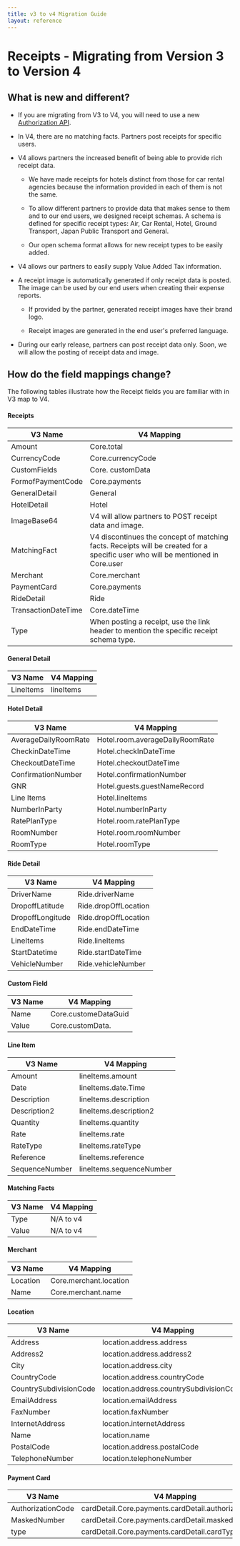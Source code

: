 ```yaml
---
title: v3 to v4 Migration Guide
layout: reference
---
```


# Receipts - Migrating from Version 3 to Version 4

##  What is new and different?

- If you are migrating from V3 to V4, you will need to use a new [Authorization API](https://preview.developer.concur.com/api-alpha/auth/apidoc.html).

- In V4, there are no matching facts. Partners post receipts for specific users.

- V4 allows partners the increased benefit of being able to provide rich receipt data.

  - We have made receipts for hotels distinct from those for car rental agencies because the information provided in each of them is not the same.
  
  - To allow different partners to provide data that makes sense to them and to our end users, we designed receipt schemas. A schema is defined for specific receipt types: Air, Car Rental, Hotel, Ground Transport, Japan Public Transport and General.
  
  - Our open schema format allows for new receipt types to be easily added. 

- V4 allows our partners to easily supply Value Added Tax information.

- A receipt image is automatically generated if only receipt data is posted. The image can be used by our end users when creating their expense reports.

  - If provided by the partner, generated receipt images have their brand logo.

  - Receipt images are generated in the end user's preferred language.

- During our early release, partners can post receipt data only. Soon, we will allow the posting of receipt data and image.

## How do the field mappings change?

The following tables illustrate how the Receipt fields you are familiar with in V3 map to V4.


####  Receipts

V3 Name  | V4 Mapping
------   | ------------
Amount   | Core.total
CurrencyCode  | Core.currencyCode
CustomFields  | Core. customData
FormofPaymentCode  | Core.payments
GeneralDetail  | General
HotelDetail  | Hotel
ImageBase64  | V4 will allow partners to POST receipt data and image.
MatchingFact  | V4 discontinues the concept of matching facts. Receipts will be created for a specific user who will be mentioned in Core.user
Merchant  | Core.merchant
PaymentCard  | Core.payments
RideDetail  |  Ride
TransactionDateTime  | Core.dateTime
Type  | When posting a receipt, use the link header to mention the specific receipt schema type.

####  General Detail

V3 Name  | V4 Mapping
------  | -----------
LineItems  | lineItems

####  Hotel Detail

 V3 Name  | V4 Mapping
 ------  | ------------
 AverageDailyRoomRate  | Hotel.room.averageDailyRoomRate
CheckinDateTime  | Hotel.checkInDateTime
CheckoutDateTime  | Hotel.checkoutDateTime
ConfirmationNumber  | Hotel.confirmationNumber
GNR  | Hotel.guests.guestNameRecord
Line Items  | Hotel.lineItems
NumberInParty  | Hotel.numberInParty
RatePlanType  | Hotel.room.ratePlanType
RoomNumber  | Hotel.room.roomNumber
RoomType  | Hotel.roomType


####  Ride Detail

V3 Name  | V4 Mapping
------- | -------------
DriverName  | Ride.driverName
DropoffLatitude  | Ride.dropOffLocation
DropoffLongitude  | Ride.dropOffLocation
EndDateTime  | Ride.endDateTime
LineItems  | Ride.lineItems
StartDatetime  | Ride.startDateTime
VehicleNumber  | Ride.vehicleNumber

####  Custom Field

 V3 Name  | V4 Mapping
 ------- | -------------
 Name  | Core.customeDataGuid
 Value  | Core.customData.<fieldNameChosenByClient>

####  Line Item

 V3 Name  | V4 Mapping
 ------- | -------------
 Amount  | lineItems.amount
 Date  | lineItems.date.Time
 Description  | lineItems.description
 Description2  | lineItems.description2
 Quantity  | lineItems.quantity
 Rate  | lineItems.rate
 RateType  | lineItems.rateType
 Reference  | lineItems.reference
 SequenceNumber  | lineItems.sequenceNumber


####  Matching Facts

V3 Name  | V4 Mapping
------- | -------------
Type  | N/A to v4
Value  | N/A to v4


####  Merchant

 V3 Name  | V4 Mapping
 ------- | -------------
 Location  | Core.merchant.location
 Name  | Core.merchant.name
 

####  Location

 V3 Name  | V4 Mapping
 ------- | -------------
Address  | location.address.address
Address2  | location.address.address2
City  | location.address.city
CountryCode  | location.address.countryCode
CountrySubdivisionCode  | location.address.countrySubdivisionCode
EmailAddress  | location.emailAddress
FaxNumber  | location.faxNumber
InternetAddress  | location.internetAddress
Name  | location.name
PostalCode  | location.address.postalCode
TelephoneNumber  | location.telephoneNumber


####  Payment Card

V3 Name  |  V4 Mapping
------- | -------------
AuthorizationCode  | cardDetail.Core.payments.cardDetail.authorizationCode
MaskedNumber  | cardDetail.Core.payments.cardDetail.maskedNumber
type  | cardDetail.Core.payments.cardDetail.cardType
